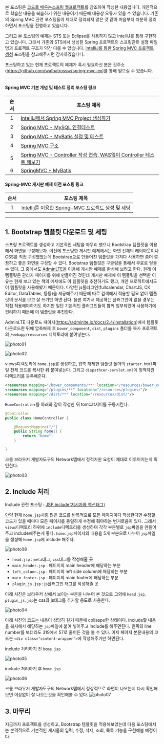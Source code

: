 

본 포스팅은 [코드로 배우는스프링 웹프로젝트](http://www.yes24.com/24/goods/19720776?scode=032&OzSrank=1)를 참조하여 작성한 내용입니다. 개인적으로 학습한 내용을 복습하기 위한 내용이기 때문에 내용상 오류가 있을 수 있습니다. 기존의 Spring MVC 관련 포스팅들이 제대로 정리되지 않은 것 같아 처음부터 차분히 정리하면서 포스팅을 진행하고 있습니다.

그리고 본 포스팅의 예제는 STS 또는 Eclipse를 사용하지 않고 IntelliJ를 통해 구현하고 있습니다. 그래서 기존의 STS에서 생성된 Spring 프로젝트의 스프링관련 설정 파일명과 프로젝트 구조가 약간 다를 수 있습니다. [IntelliJ를 통한 Spring MVC 프로젝트 생성](http://doublesprogramming.tistory.com/171?category=667155) 포스팅을 참고해주시면 감사하겠습니다.

포스팅하고 있는 현재 프로젝트의 예제가 혹시 필요하신 분은 깃주소(https://github.com/walbatrossw/spring-mvc-ex)를 통해 얻으실 수 있습니다.

---

#### Spring MVC 기본 개념 및 테스트 정리 포스팅 링크
|순서|포스팅 제목|
|:---:|---|
|1|[IntelliJ에서 Spring MVC Project 생성하기](http://doublesprogramming.tistory.com/171)|
|2|[Spring MVC - MySQL 연결테스트](http://doublesprogramming.tistory.com/172)|
|3|[Spring MVC - MyBatis 설정 및 테스트](http://doublesprogramming.tistory.com/173)|
|4|[Spring MVC 구조](http://doublesprogramming.tistory.com/174)|
|5|[Spring MVC - Controller 작성 연습, WAS없이 Controller 테스트 해보기](http://doublesprogramming.tistory.com/175)|
|6|[SpringMVC + MyBatis](http://doublesprogramming.tistory.com/176)|

#### Spring-MVC 게시판 예제  이전 포스팅 링크
|순서|포스팅 제목|
|:---:|---|
|1|[Intellij를 이용한 Spring-MVC 프로젝트 생성 및 세팅](http://doublesprogramming.tistory.com/177)|

---

## 1. Bootstrap 템플릿 다운로드 및 세팅

스프링 프로젝트를 생성하고 기본적인 세팅을 마무리 했으니 Bootstrap 템플릿을 이용해서 화면을 구성해보자. 이전에 포스팅한 게시판 예제에서는 화면 전체의 레이아웃이나 CSS를 직접 구성했었는데 Bootstrap으로 만들어진 템플릿을 가져다 사용하면 좀더 깔끔하고 좋은 화면을 구성할 수 있다. Bootstrap 템플릿은 구글링을 통해서 무료로 얻을 수 있다. 그 중에서도 [AdminLTE](https://adminlte.io/themes/AdminLTE/index2.html)을 이용해 게시판 예제를 완성해 보려고 한다. 원래 이 템플릿은 관리자 페이지를 위해 만들어진 것인데 게시판 예제에 이 템플릿을 선택한 이유는 현재 보고 있는 책의 예제에도 이 템플릿을 추천하기도 했고, 개인 프로젝트에서도 이 템플릿을 사용해봤기 때문이다. 다양한 js플러그인(fullcalendar, ChartJS, CK Editor, DataTables, 등등)을 제공해주기 때문에 따로 검색해서 적용할 필요 없이 템플릿의 문서를 보고 잘 쓰기만 하면 된다. 물론 여기서 제공하는 플러그인이 없을 경우는 직접 적용해야하기도 하지만 일단 기본적인 플러그인들이 함께 첨부되있어 사용하기에 편리하기 때문에 이 템플릿을 추천한다.

AdminLTE 다운로드 페이지(https://adminlte.io/docs/2.4/installation)에서 템플릿 다운로드한 뒤에 압축해제 후 `bower_component`, `dist`, `plugins` 폴더를 복사 프로젝트의 `/webapp/resources` 디렉토리에 붙여넣는다.

![photo01](http://cfile28.uf.tistory.com/image/99AD60335A1D0DCE01E986)

![photo02](http://cfile30.uf.tistory.com/image/9967C7335A1D0E3E262F54)

views디렉토리에 `home.jsp`를 생성하고, 압축 해제한 템플릿 폴더의 `starter.html`파일 전체 코드를 복사한 뒤 붙여넣는다. 그리고 `dispathcer-servlet.xml`에 정적자원 디렉토리를 등록해준다.

```xml
<resources mapping="/bower_components/**" location="/resources/bower_components/"/>
<resources mapping="/plugins/**" location="/resources/plugins/"/>
<resources mapping="/dist/**" location="/resources/dist/"/>
```

`HomeController`를 아래와 같이 작성한 뒤 tomcat서버를 구동시킨다.

```java
@Controller
public class HomeController {

    @RequestMapping("/")
    public String home() {
        return "home";
    }

}
```

크롬 브라우저 개발자도구의 Network탭에서 정적자원 요청이 제대로 이루어지는지 확인한다.

![photo03](http://cfile3.uf.tistory.com/image/996461335A1D129216E190)

## 2. Include 처리
Include 관련 포스팅 : [JSP include(지시자와 액션태그)](http://doublesprogramming.tistory.com/64)

만약 현재 `home.jsp`처럼 많은 코드를 반복적으로 모든 페이지마다 작성한다면 수정할 코드가 있을 때마다 모든 페이지를 동일하게 수정해 줘야하는 번거로움이 있다. 그래서 `views`디렉토리 하위에 `include`디렉토리를 생성하여 각각 부분별로 `jsp`파일을 만들어주고 include해주는게 좋다. `home.jsp`페이지의 내용을 5개 부분으로 나누어 `jsp`파일을 생성해 `home.jsp`에 include 해주자.

![photo08](http://cfile10.uf.tistory.com/image/998E96335A1D3161260C5A)
- `head.jsp` : `meta`태그, `css`태그를 작성해줄 곳
- `main_header.jsp` : 페이지의 main header에 해당하는 부분
- `left_column.jsp` : 페이지의 left side column에 해당하는 부분
- `main_footer.jsp` : 페이지의 main footer에 해당하는 부분
- `plugin_js.jsp` : js플러그인 태그를 작성해줄 곳

아래 사진은 브라우저 상에서 보이는 부분을 나누어 본 것으로 그외에 `head.jsp`, `plugin_js.jsp`는 css와 js태그를 추가할 용도로 사용한다.

![photo04](http://cfile30.uf.tistory.com/image/99907A335A1D2EF0290758)

아래 사진의 코드는 내용이 상당히 길기 때문에 collaspe한 상태이다. include할 내용을 복사해서 해당하는 `jsp`파일에 붙여 넣어주고 include를 해주면된다. 왼쪽의 line number를 보더라도 319에서 57로 줄어든 것을 볼 수 있다. 이제 페이지 본문내용의 코드는 `<div class="content-wrapper">`에 작성해주기만 하면된다.

include 처리하기 전 `home.jsp`

![photo05](http://cfile23.uf.tistory.com/image/99BD56335A1D31610171D4)

include 처리하기 후 `home.jsp`

![photo06](https://github.com/walbatrossw/develop-notes/blob/master/reding-notes/%EC%BD%94%EB%93%9C%EB%A1%9C_%EB%B0%B0%EC%9A%B0%EB%8A%94_%EC%8A%A4%ED%94%84%EB%A7%81_%EC%9B%B9%ED%94%84%EB%A1%9C%EC%A0%9D%ED%8A%B8/photo/20180221_170425.png?raw=true)

크롬 브라우저 개발자도구의 Network탭에서 정상적으로 화면이 나오는지 다시 확인해보면 이상없이 잘 나오는것을 확인해볼 수 있다.
  ![photo07](http://cfile27.uf.tistory.com/image/99896F335A1D33BE12668A)


## 3. 마무리
지금까지 프로젝트를 생성하고, Bootstrap 템플릿을 적용해보았는데 다음 포스팅에서는 본격적으로 기본적인 게시물의 입력, 수정, 삭제, 조회, 목록 기능을 구현해볼 예정이다.
